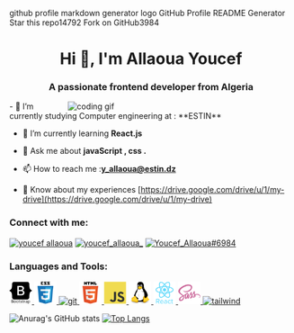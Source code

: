 github profile markdown generator logo
GitHub Profile README Generator
Star this repo14792
Fork on GitHub3984
<h1 align="center">Hi 👋, I'm Allaoua Youcef</h1>
<h3 align="center">A passionate frontend developer from Algeria</h3>
<img align="right" alt="coding gif" width="400"  src="https://i.pinimg.com/originals/e4/26/70/e426702edf874b181aced1e2fa5c6cde.gif">
 - 🔭 I’m currently studying Computer engineering at : **ESTIN**

 - 🌱 I’m currently learning **React.js**

 - 💬 Ask me about **javaScript , css .**

 - 📫 How to reach me :**y_allaoua@estin.dz**

 - 📄 Know about my experiences [https://drive.google.com/drive/u/1/my-drive](https://drive.google.com/drive/u/1/my-drive)

<h3 align="left">Connect with me:</h3>
<p align="left">
<a href="https://linkedin.com/in/youcef allaoua" target="blank"><img align="center" src="https://raw.githubusercontent.com/rahuldkjain/github-profile-readme-generator/master/src/images/icons/Social/linked-in-alt.svg" alt="youcef allaoua" height="30" width="40" /></a>
<a href="https://instagram.com/youcef_allaoua_" target="blank"><img align="center" src="https://raw.githubusercontent.com/rahuldkjain/github-profile-readme-generator/master/src/images/icons/Social/instagram.svg" alt="youcef_allaoua_" height="30" width="40" /></a>
<a href="https://discord.gg/Youcef_Allaoua#6984" target="blank"><img align="center" src="https://raw.githubusercontent.com/rahuldkjain/github-profile-readme-generator/master/src/images/icons/Social/discord.svg" alt="Youcef_Allaoua#6984" height="30" width="40" /></a>
</p>

<h3 align="left">Languages and Tools:</h3>
<p align="left"> <a href="https://getbootstrap.com" target="_blank" rel="noreferrer"> <img src="https://raw.githubusercontent.com/devicons/devicon/master/icons/bootstrap/bootstrap-plain-wordmark.svg" alt="bootstrap" width="40" height="40"/> </a> <a href="https://www.w3schools.com/css/" target="_blank" rel="noreferrer"> <img src="https://raw.githubusercontent.com/devicons/devicon/master/icons/css3/css3-original-wordmark.svg" alt="css3" width="40" height="40"/> </a> <a href="https://git-scm.com/" target="_blank" rel="noreferrer"> <img src="https://www.vectorlogo.zone/logos/git-scm/git-scm-icon.svg" alt="git" width="40" height="40"/> </a> <a href="https://www.w3.org/html/" target="_blank" rel="noreferrer"> <img src="https://raw.githubusercontent.com/devicons/devicon/master/icons/html5/html5-original-wordmark.svg" alt="html5" width="40" height="40"/> </a> <a href="https://developer.mozilla.org/en-US/docs/Web/JavaScript" target="_blank" rel="noreferrer"> <img src="https://raw.githubusercontent.com/devicons/devicon/master/icons/javascript/javascript-original.svg" alt="javascript" width="40" height="40"/> </a> <a href="https://www.linux.org/" target="_blank" rel="noreferrer"> <img src="https://raw.githubusercontent.com/devicons/devicon/master/icons/linux/linux-original.svg" alt="linux" width="40" height="40"/> </a> <a href="https://reactjs.org/" target="_blank" rel="noreferrer"> <img src="https://raw.githubusercontent.com/devicons/devicon/master/icons/react/react-original-wordmark.svg" alt="react" width="40" height="40"/> </a> <a href="https://sass-lang.com" target="_blank" rel="noreferrer"> <img src="https://raw.githubusercontent.com/devicons/devicon/master/icons/sass/sass-original.svg" alt="sass" width="40" height="40"/> </a> <a href="https://tailwindcss.com/" target="_blank" rel="noreferrer"> <img src="https://www.vectorlogo.zone/logos/tailwindcss/tailwindcss-icon.svg" alt="tailwind" width="40" height="40"/> </a> </p>




 

![Anurag's GitHub stats](https://github-readme-stats.vercel.app/api?username=YoucefAllaoua&show_icons=true&theme=prussian)
[![Top Langs](https://github-readme-stats.vercel.app/api/top-langs/?username=YoucefAllaoua&layout=compact&theme=prussian)](https://github.com/YoucefAllaoua/github-readme-stats)

